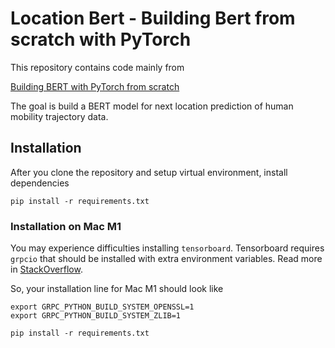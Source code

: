 # Location Bert - Building Bert from scratch with PyTorch

This repository contains code mainly from

[Building BERT with PyTorch from scratch](https://coaxsoft.com/blog/building-bert-with-pytorch-from-scratch)

The goal is build a BERT model for next location prediction of human mobility trajectory data.

## Installation

After you clone the repository and setup virtual environment,
install dependencies

```shell
pip install -r requirements.txt
```

### Installation on Mac M1

You may experience difficulties installing `tensorboard`.
Tensorboard requires `grpcio` that should be installed with extra environment
variables. Read more in [StackOverflow](https://stackoverflow.com/questions/66640705/how-can-i-install-grpcio-on-an-apple-m1-silicon-laptop).

So, your installation line for Mac M1 should look like

```shell
export GRPC_PYTHON_BUILD_SYSTEM_OPENSSL=1
export GRPC_PYTHON_BUILD_SYSTEM_ZLIB=1

pip install -r requirements.txt
```
